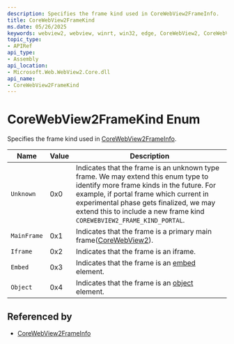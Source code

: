 ```yaml
---
description: Specifies the frame kind used in CoreWebView2FrameInfo.
title: CoreWebView2FrameKind
ms.date: 05/26/2025
keywords: webview2, webview, winrt, win32, edge, CoreWebView2, CoreWebView2Controller, browser control, edge html, CoreWebView2FrameKind
topic_type:
- APIRef
api_type:
- Assembly
api_location:
- Microsoft.Web.WebView2.Core.dll
api_name:
- CoreWebView2FrameKind
---
```


# CoreWebView2FrameKind Enum

Specifies the frame kind used in [CoreWebView2FrameInfo](corewebview2frameinfo.md).

| Name |  Value | Description |
|--|--|--|
|`Unknown` | 0x0  |  Indicates that the frame is an unknown type frame. We may extend this enum type to identify more frame kinds in the future. For example, if portal frame which current in experimental phase gets finalized, we may extend this to include a new frame kind `COREWEBVIEW2_FRAME_KIND_PORTAL`.|
|`MainFrame` | 0x1  |  Indicates that the frame is a primary main frame([CoreWebView2](corewebview2.md)).|
|`Iframe` | 0x2  |  Indicates that the frame is an iframe.|
|`Embed` | 0x3  |  Indicates that the frame is an [embed](https://developer.mozilla.org/docs/Web/HTML/Element/embed) element.|
|`Object` | 0x4  |  Indicates that the frame is an [object](https://developer.mozilla.org/docs/Web/HTML/Element/object) element.|


## Referenced by

- [CoreWebView2FrameInfo](corewebview2frameinfo.md)
